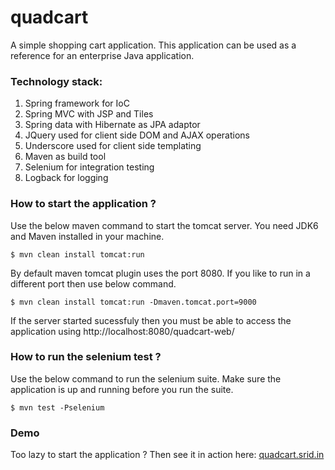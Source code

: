 quadcart
========

A simple shopping cart application. This application can be used as a reference for an enterprise Java application.


### Technology stack:

1. Spring framework for IoC
2. Spring MVC with JSP and Tiles
3. Spring data with Hibernate as JPA adaptor
4. JQuery used for client side DOM and AJAX operations
5. Underscore used for client side templating
6. Maven as build tool
7. Selenium for integration testing
8. Logback for logging


### How to start the application ?

Use the below maven command to start the tomcat server. You need JDK6 and Maven installed in your machine.

    $ mvn clean install tomcat:run

By default maven tomcat plugin uses the port 8080. If you like to run in a different port then use below command.

    $ mvn clean install tomcat:run -Dmaven.tomcat.port=9000

If the server started sucessfuly then you must be able to access the application using http://localhost:8080/quadcart-web/


### How to run the selenium test ?

Use the below command to run the selenium suite. Make sure the application is up and running before you run the suite.

    $ mvn test -Pselenium

### Demo

Too lazy to start the application ? Then see it in action here: [quadcart.srid.in](http://quadcart.srid.in)

